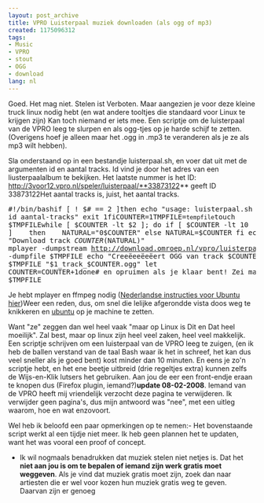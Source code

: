```yaml
---
layout: post_archive
title: VPRO Luisterpaal muziek downloaden (als ogg of mp3)
created: 1175096312
tags:
- Music
- VPRO
- stout
- OGG
- download
lang: nl
---
```

Goed. Het mag niet. Stelen ist Verboten. Maar aangezien je voor deze kleine truck linux nodig hebt (en wat andere tooltjes die standaard voor Linux te krijgen zijn) Kan toch niemand er iets mee. Een scriptje om de luisterpaal van de VPRO leeg te slurpen en als ogg-tjes op je harde schijf te zetten. (Overigens hoef je alleen maar het .ogg in .mp3 te veranderen als je ze als mp3 wilt hebben).

Sla onderstaand op in een bestandje luisterpaal.sh, en voer dat uit met de argumenten id en aantal tracks. Id vind je door het adres van een liusterpaalalbum te bekijken. Het laatste nummer is het ID: http://3voor12.vpro.nl/speler/luisterpaal/**33873122** geeft ID 33873122Het aantal tracks is, juist, het aantal tracks.<pre>#!/bin/bashif [ ! $# == 2 ]then  echo "usage: luisterpaal.sh id aantal-tracks"  exit 1fiCOUNTER=1TMPFILE=`tempfile`touch $TMPFILEwhile [  $COUNTER -lt $2 ]; do  if [ $COUNTER -lt 10 ]    then    NATURAL="0$COUNTER"  else    NATURAL=$COUNTER  fi  echo "Download track $COUNTER ($NATURAL)"  mplayer -dumpstream http://download.omroep.nl/vpro/luisterpaal/albums/$1/data$NATURAL.swf -dumpfile $TMPFILE  echo "Creeëeeëeëert OGG van track $COUNTER"  ffmpeg -i $TMPFILE "$1_track_$COUNTER.ogg"  let COUNTER=COUNTER+1done# en opruimen als je klaar bent! Zei mam altijdrm $TMPFILE</pre>Je hebt mplayer en ffmpeg nodig ([Nederlandse instructies voor Ubuntu hier](http://www.ubuntu-forums.nl/kb.php?mode=article&k=48))Weer een reden, dus, om snel die lelijke afgerondde vista doos weg te knikkeren en [ubuntu](http://ubuntu.com) op je machine te zetten.

Want "ze" zeggen dan wel heel vaak "maar op Linux is Dit en Dat heel moeilijk". Zal best, maar op linux zijn heel veel zaken, heel veel makkelijk. Een scriptje schrijven om een luisterpaal van de VPRO leeg te zuigen, (en ik heb de ballen verstand van de taal Bash waar ik het in schreef, het kan dus veel sneller als je goed bent) kost minder dan 10 minuten. En eens je zo'n scriptje hebt, en het ene beetje uitbreid (drie regeltjes extra) kunnen zelfs de Wijs-en-Klik lutsers het gebruiken. Aan jou de eer een front-endje eraan te knopen dus (Firefox plugin, iemand?)**update 08-02-2008**. Iemand van de VPRO heeft mij vriendelijk verzocht deze pagina te verwijderen. Ik verwijder geen pagina's, dus mijn antwoord was "nee", met een uitleg waarom, hoe en wat enzovoort.

Wel heb ik beloofd een paar opmerkingen op te nemen:- Het bovenstaande script werkt al een tijdje niet meer. Ik heb geen plannen het te updaten, want het was vooral een proof of concept.
- Ik wil nogmaals benadrukken dat muziek stelen niet netjes is. Dat het **niet aan jou is om te bepalen of iemand zijn werk gratis moet weggeven**. Als je vind dat muziek gratis moet zijn, zoek dan naar artiesten die er wel voor kozen hun muziek gratis weg te geven. Daarvan zijn er genoeg
